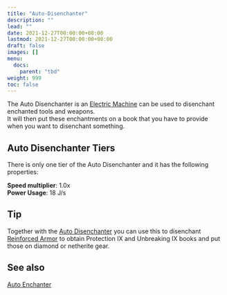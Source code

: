 ```yaml
---
title: "Auto-Disenchanter"
description: ""
lead: ""
date: 2021-12-27T00:00:00+08:00
lastmod: 2021-12-27T00:00:00+08:00
draft: false
images: []
menu: 
  docs:
    parent: "tbd"
weight: 999
toc: false
---
```


The Auto Disenchanter is an [Electric Machine](/docs/slimefun/electric-machines) can be used to disenchant enchanted tools and weapons.  
It will then put these enchantments on a book that you have to provide when you want to disenchant something.

## Auto Disenchanter Tiers

There is only one tier of the Auto Disenchanter and it has the following properties:  

**Speed multiplier**: 1.0x  
**Power Usage**: 18 J/s  

## Tip

Together with the [Auto Disenchanter](/docs/slimefun/auto-disenchanter) you can use this to disenchant [Reinforced Armor](/docs/slimefun/armor#reinforced-armor) to obtain Protection IX and Unbreaking IX books and put those on diamond or netherite gear.

## See also

[Auto Enchanter](/docs/slimefun/auto-enchanter)
